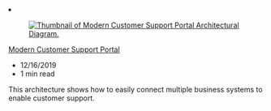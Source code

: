 <!-- This file is automatically generated by build/architectures/build_index.py. Any updates will be lost. -->

<!-- markdownlint-disable MD033 -->

<li class="grid-item item-column" data-categories="Migration Hybrid ">
<article class="card">
    <div class="card-header has-margin-bottom-none" aria-hidden="true">
        <figure class="image diagram has-height-175 has-overflow-hidden level">
            <a href="/azure/architecture/solution-ideas/articles/modern-customer-support-portal-powered-by-an-agile-business-process"><img src="/azure/architecture/browse/thumbs/modern-customer-support-portal-powered-by-an-agile-business-process.png" class="diagram" alt="Thumbnail of Modern Customer Support Portal Architectural Diagram." data-linktype="relative-path"></a>
        </figure>
    </div>
    <div class="card-content">
        <a class="card-content-title has-margin-top-none" href="/azure/architecture/solution-ideas/articles/modern-customer-support-portal-powered-by-an-agile-business-process">
            <p>Modern Customer Support Portal</p>
        </a>
        <ul class="card-content-metadata">
            <li>12/16/2019</li>
            <li>1 min read</li>
        </ul>
        <p class="card-content-description">This architecture shows how to easily connect multiple business systems to enable customer support.</p>
        <div class="bottom-to-top-fade is-hidden-mobile"></div>
    </div>
</article>
</li>
